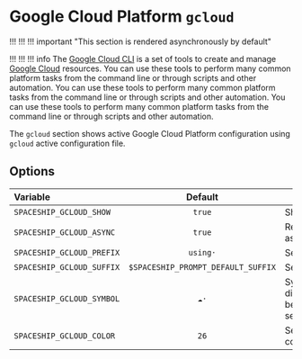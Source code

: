 # Google Cloud Platform `gcloud`

!!! !!! !!! important "This section is rendered asynchronously by default"

!!! !!! !!! info
    The [Google Cloud CLI](https://cloud.google.com/sdk/gcloud) is a set of tools to create and manage [Google Cloud](https://cloud.google.com) resources. You can use these tools to perform many common platform tasks from the command line or through scripts and other automation. You can use these tools to perform many common platform tasks from the command line or through scripts and other automation. You can use these tools to perform many common platform tasks from the command line or through scripts and other automation.

The `gcloud` section shows active Google Cloud Platform configuration using `gcloud` active configuration file.

## Options

| Variable                  |              Default               | Meaning                             |
|:------------------------- |:----------------------------------:| ----------------------------------- |
| `SPACESHIP_GCLOUD_SHOW`   |               `true`               | Show section                        |
| `SPACESHIP_GCLOUD_ASYNC`  |               `true`               | Render section asynchronously       |
| `SPACESHIP_GCLOUD_PREFIX` |              `using·`              | Section's prefix                    |
| `SPACESHIP_GCLOUD_SUFFIX` | `$SPACESHIP_PROMPT_DEFAULT_SUFFIX` | Section's suffix                    |
| `SPACESHIP_GCLOUD_SYMBOL` |               `☁️·`                | Symbol displayed before the section |
| `SPACESHIP_GCLOUD_COLOR`  |                `26`                | Sections's color                    |
